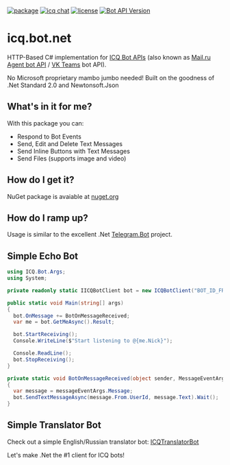 [![package](https://img.shields.io/badge/ICQ.Bot-v1.4.7_alpha-blue)](https://www.nuget.org/packages/ICQ.Bot)
[![icq chat](https://img.shields.io/badge/Community-Chat-yellow)](https://icq.im/bots_dotnet)
[![license](https://img.shields.io/badge/license-MIT-green)](https://github.com/idan-rubin/icq.bot.net/blob/master/LICENSE)
[![Bot API Version](https://img.shields.io/badge/Bot%20API%20Version-20.03.2020-ff69b4)](https://agent.mail.ru/botapi/?lang=en#/self/get_self_get)

# icq.bot.net

HTTP-Based C# implementation for [ICQ Bot APIs](https://icq.com/botapi/) (also known as [Mail.ru Agent bot API](https://agent.mail.ru/botapi/?lang=ru) / [VK Teams](https://help.mail.ru/biz/myteam) bot API).

No Microsoft proprietary mambo jumbo needed! Built on the goodness of .Net Standard 2.0 and Newtonsoft.Json

## What's in it for me?
With this package you can:
* Respond to Bot Events
* Send, Edit and Delete Text Messages
* Send Inline Buttons with Text Messages
* Send Files (supports image and video)

## How do I get it?
NuGet package is avaiable at [nuget.org]

## How do I ramp up?
Usage is similar to the excellent .Net [Telegram.Bot] project.

## Simple Echo Bot
```csharp
using ICQ.Bot.Args;
using System;

private readonly static IICQBotClient bot = new ICQBotClient("BOT_ID_FROM_ICQ_METABOT");

public static void Main(string[] args)
{
  bot.OnMessage += BotOnMessageReceived;
  var me = bot.GetMeAsync().Result;

  bot.StartReceiving();
  Console.WriteLine($"Start listening to @{me.Nick}");

  Console.ReadLine();
  bot.StopReceiving();
}

private static void BotOnMessageReceived(object sender, MessageEventArgs messageEventArgs)
{
  var message = messageEventArgs.Message;
  bot.SendTextMessageAsync(message.From.UserId, message.Text).Wait();
}
```

## Simple Translator Bot
Check out a simple English/Russian translator bot: [ICQTranslatorBot]

Let's make .Net the #1 client for ICQ bots!

[nuget.org]: https://www.nuget.org/packages/ICQ.Bot
[Telegram.Bot]: https://github.com/TelegramBots/Telegram.Bot
[ICQTranslatorBot]: https://github.com/idan-rubin/ICQTranslatorBot
